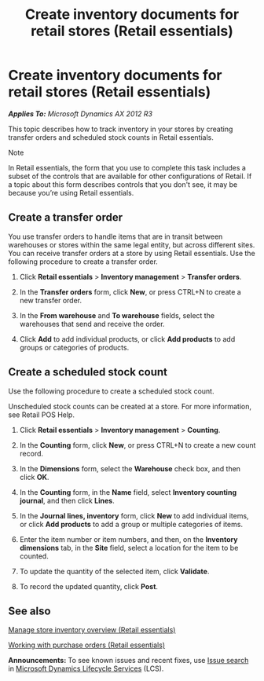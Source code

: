 ﻿---
title: Create inventory documents for retail stores (Retail essentials)
TOCTitle: Create inventory documents for retail stores (Retail essentials)
ms:assetid: fa864c46-18e2-40e7-8e33-c879c8ab1dc4
ms:mtpsurl: https://technet.microsoft.com/en-us/library/Dn736982(v=AX.60)
ms:contentKeyID: 62200459
ms.date: 08/15/2014
mtps_version: v=AX.60
---

# Create inventory documents for retail stores (Retail essentials) 


_**Applies To:** Microsoft Dynamics AX 2012 R3_

This topic describes how to track inventory in your stores by creating transfer orders and scheduled stock counts in Retail essentials.


> [!NOTE]
> <P>In Retail essentials, the form that you use to complete this task includes a subset of the controls that are available for other configurations of Retail. If a topic about this form describes controls that you don't see, it may be because you’re using Retail essentials.</P>



## Create a transfer order

You use transfer orders to handle items that are in transit between warehouses or stores within the same legal entity, but across different sites. You can receive transfer orders at a store by using Retail essentials. Use the following procedure to create a transfer order.

1.  Click **Retail essentials** \> **Inventory management** \> **Transfer orders**.

2.  In the **Transfer orders** form, click **New**, or press CTRL+N to create a new transfer order.

3.  In the **From warehouse** and **To warehouse** fields, select the warehouses that send and receive the order.

4.  Click **Add** to add individual products, or click **Add products** to add groups or categories of products.

## Create a scheduled stock count

Use the following procedure to create a scheduled stock count.

Unscheduled stock counts can be created at a store. For more information, see Retail POS Help.

1.  Click **Retail essentials** \> **Inventory management** \> **Counting**.

2.  In the **Counting** form, click **New**, or press CTRL+N to create a new count record.

3.  In the **Dimensions** form, select the **Warehouse** check box, and then click **OK**.

4.  In the **Counting** form, in the **Name** field, select **Inventory counting journal**, and then click **Lines**.

5.  In the **Journal lines, inventory** form, click **New** to add individual items, or click **Add products** to add a group or multiple categories of items.

6.  Enter the item number or item numbers, and then, on the **Inventory dimensions** tab, in the **Site** field, select a location for the item to be counted.

7.  To update the quantity of the selected item, click **Validate**.

8.  To record the updated quantity, click **Post**.

## See also

[Manage store inventory overview (Retail essentials)](manage-store-inventory-overview-retail-essentials.md)

[Working with purchase orders (Retail essentials)](working-with-purchase-orders-retail-essentials.md)

  
**Announcements:** To see known issues and recent fixes, use [Issue search](http://go.microsoft.com/fwlink/?linkid=389258) in [Microsoft Dynamics Lifecycle Services](http://go.microsoft.com/fwlink/?linkid=306505) (LCS).

